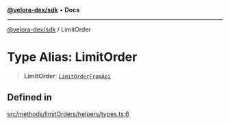 [**@velora-dex/sdk**](../README.md) • **Docs**

***

[@velora-dex/sdk](../globals.md) / LimitOrder

# Type Alias: LimitOrder

> **LimitOrder**: [`LimitOrderFromApi`](LimitOrderFromApi.md)

## Defined in

[src/methods/limitOrders/helpers/types.ts:6](https://github.com/VeloraDEX/sdk/blob/feat/extend_delta_orders_filtering/src/methods/limitOrders/helpers/types.ts#L6)
